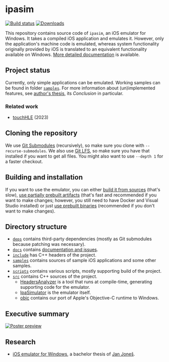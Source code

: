 # ipasim

[![Build status](https://img.shields.io/azure-devops/build/ipasim/ipasim/1/master)](https://dev.azure.com/ipasim/ipasim/_build/latest?definitionId=1&branchName=master)
[![Downloads](https://img.shields.io/github/downloads/ipasimulator/ipasim/total)](https://github.com/ipasimulator/ipasim/releases)

This repository contains source code of `ipasim`, an iOS emulator for Windows.
It takes a compiled iOS application and emulates it. However, only the
application's machine code is emulated, whereas system functionality originally
provided by iOS is translated to an equivalent functionality available on
Windows. [More detailed documentation](docs/README.md) is available.

## Project status

Currently, only simple applications can be emulated. Working samples can be
found in folder [`samples`](samples). For more information about (un)implemented
features, see [author's thesis](docs/thesis/README.md), its *Conclusion* in
particular.

### Related work

- [touchHLE](https://github.com/hikari-no-yume/touchHLE) (2023)

## Cloning the repository

We use [Git Submodules](https://git-scm.com/book/en/v2/Git-Tools-Submodules)
(recursively), so make sure you clone with `--recurse-submodules`. We also use
[Git LFS](https://git-lfs.github.com/), so make sure you have that installed if
you want to get all files. You might also want to use `--depth 1` for a faster
checkout.

## Building and installation

If you want to use the emulator, you can either [build it from
sources](docs/build.md) (that's slow), [use partially prebuilt
artifacts](docs/artifacts.md) (that's fast and recommended if you want to make
changes; however, you still need to have Docker and Visual Studio installed) or
just [use prebuilt binaries](docs/install.md) (recommended if you don't want to
make changes).

## Directory structure

- [`deps`](deps) contains third-party dependencies (mostly as Git submodules
  because patching was necessary).
- [`docs`](docs) contains [documentation and issues](docs/README.md).
- [`include`](include) has C++ headers of the project.
- [`samples`](samples) contains sources of sample iOS applications and some
  other samples.
- [`scripts`](scripts) contains various scripts, mostly supporting build of the
  project.
- [`src`](src) contains C++ sources of the project.
  - [HeadersAnalyzer](src/HeadersAnalyzer/README.md) is a tool that runs at
    compile-time, generating supporting code for the emulator.
  - [IpaSimulator](src/IpaSimulator/README.md) is the emulator itself.
  - [objc](src/objc/README.md) contains our port of Apple's Objective-C
    runtime to Windows.

## Executive summary

[![Poster preview](docs/thesis/poster.png)](docs/thesis/poster.pdf)

## Research

- [iOS emulator for Windows](docs/thesis/README.md), a bachelor thesis of [Jan
  Joneš](https://github.com/jjonescz).
